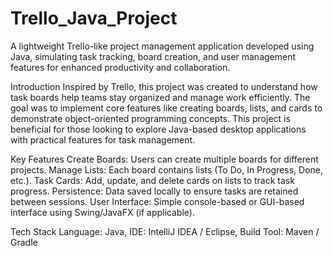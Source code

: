 # Trello_Java_Project


A lightweight Trello-like project management application developed using Java, simulating task tracking, board creation, and user management features for enhanced productivity and collaboration.

Introduction
Inspired by Trello, this project was created to understand how task boards help teams stay organized and manage work efficiently. The goal was to implement core features like creating boards, lists, and cards to demonstrate object-oriented programming concepts. This project is beneficial for those looking to explore Java-based desktop applications with practical features for task management.

Key Features
Create Boards: Users can create multiple boards for different projects.
Manage Lists: Each board contains lists (To Do, In Progress, Done, etc.).
Task Cards: Add, update, and delete cards on lists to track task progress.
Persistence: Data saved locally to ensure tasks are retained between sessions.
User Interface: Simple console-based or GUI-based interface using Swing/JavaFX (if applicable).

Tech Stack
Language: Java,
IDE: IntelliJ IDEA / Eclipse,
Build Tool: Maven / Gradle
